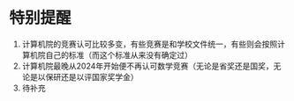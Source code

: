 # 特别提醒

1. 计算机院的竞赛认可比较多变，有些竞赛是和学校文件统一，有些则会按照计算机院自己的标准（而这个标准从来没有确定过）
2. 计算机院最晚从2024年开始便不再认可数学竞赛（无论是省奖还是国奖，无论是以保研还是以评国家奖学金）
2. 待补充
